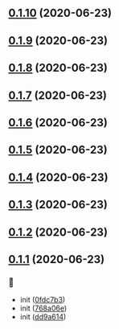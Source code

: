 ## [0.1.10](https://github.com/kongnet/excel/compare/v0.1.9...v0.1.10) (2020-06-23)




## [0.1.9](https://github.com/kongnet/excel/compare/v0.1.8...v0.1.9) (2020-06-23)




## [0.1.8](https://github.com/kongnet/excel/compare/v0.1.7...v0.1.8) (2020-06-23)




## [0.1.7](https://github.com/kongnet/excel/compare/v0.1.6...v0.1.7) (2020-06-23)




## [0.1.6](https://github.com/kongnet/excel/compare/v0.1.5...v0.1.6) (2020-06-23)




## [0.1.5](https://github.com/kongnet/excel/compare/v0.1.4...v0.1.5) (2020-06-23)




## [0.1.4](https://github.com/kongnet/excel/compare/v0.1.3...v0.1.4) (2020-06-23)




## [0.1.3](https://github.com/kongnet/excel/compare/v0.1.2...v0.1.3) (2020-06-23)




## [0.1.2](https://github.com/kongnet/excel/compare/v0.1.1...v0.1.2) (2020-06-23)




## [0.1.1](https://github.com/kongnet/excel/compare/dd9a614dfc877977a8ef98bf9d3d4144605385b8...v0.1.1) (2020-06-23)


### :art:

* init ([0fdc7b3](https://github.com/kongnet/excel/commit/0fdc7b3f791275368a40f648008c3a3bd4f59c4f))
* init ([768a06e](https://github.com/kongnet/excel/commit/768a06e979d3bb6f8bdab8cbaaa78ba988aae931))
* init ([dd9a614](https://github.com/kongnet/excel/commit/dd9a614dfc877977a8ef98bf9d3d4144605385b8))



